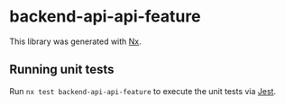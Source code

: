 # backend-api-api-feature

This library was generated with [Nx](https://nx.dev).

## Running unit tests

Run `nx test backend-api-api-feature` to execute the unit tests via [Jest](https://jestjs.io).
